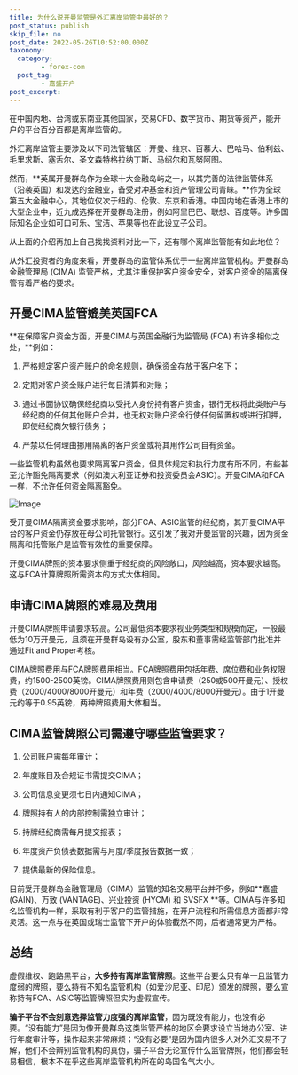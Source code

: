 ```yaml
---
title: 为什么说开曼监管是外汇离岸监管中最好的？
post_status: publish
skip_file: no
post_date: 2022-05-26T10:52:00.000Z
taxonomy:
  category:
        - forex-com
  post_tag:
        - 嘉盛开户
post_excerpt: 
---
```

在中国内地、台湾或东南亚其他国家，交易CFD、数字货币、期货等资产，能开户的平台百分百都是离岸监管的。

外汇离岸监管主要涉及以下司法管辖区：开曼、维京、百慕大、巴哈马、伯利兹、毛里求斯、塞舌尔、圣文森特格拉纳丁斯、马绍尔和瓦努阿图。

然而，**英属开曼群岛作为全球十大金融岛屿之一，以其完善的法律监管体系（沿袭英国）和发达的金融业，备受对冲基金和资产管理公司青睐。**作为全球第五大金融中心，其地位仅次于纽约、伦敦、东京和香港。中国内地在香港上市的大型企业中，近九成选择在开曼群岛注册，例如阿里巴巴、联想、百度等。许多国际知名企业如可口可乐、宝洁、苹果等也在此设立子公司。

从上面的介绍再加上自己找找资料对比一下，还有哪个离岸监管能有如此地位？

从外汇投资者的角度来看，开曼群岛的监管体系优于一些离岸监管机构。开曼群岛金融管理局 (CIMA) 监管严格，尤其注重保护客户资金安全，对客户资金的隔离保管有着严格的要求。

## 开曼CIMA监管媲美英国FCA

**在保障客户资金方面，开曼CIMA与英国金融行为监管局 (FCA) 有许多相似之处，**例如：

1. 严格规定客户资产账户的命名规则，确保资金存放于客户名下；

1. 定期对客户资金账户进行每日清算和对账；

1. 通过书面协议确保经纪商以受托人身份持有客户资金，银行无权将此类账户与经纪商的任何其他账户合并，也无权对账户资金行使任何留置权或进行扣押，即使经纪商欠银行债务；

1. 严禁以任何理由挪用隔离的客户资金或将其用作公司自有资金。

一些监管机构虽然也要求隔离客户资金，但具体规定和执行力度有所不同，有些甚至允许豁免隔离要求（例如澳大利亚证券和投资委员会ASIC）。开曼CIMA和FCA一样，不允许任何资金隔离豁免。

![Image](https://prod-files-secure.s3.us-west-2.amazonaws.com/39ed1227-6d7d-4570-be36-9ccd4a2c4241/bd849744-3fcb-4a37-8312-357962c8f065/image.png?X-Amz-Algorithm=AWS4-HMAC-SHA256&X-Amz-Content-Sha256=UNSIGNED-PAYLOAD&X-Amz-Credential=ASIAZI2LB4666ZECIMPI%2F20250310%2Fus-west-2%2Fs3%2Faws4_request&X-Amz-Date=20250310T221406Z&X-Amz-Expires=3600&X-Amz-Security-Token=IQoJb3JpZ2luX2VjEE0aCXVzLXdlc3QtMiJGMEQCIELwdj7bcHkpN%2F3gjSS49iM5sxl12YUVIx3XFyNIKWJjAiAPXGXebq7TGWrmMi3EluyLzs4OdZbkAq8ISaoGMKdPYyqIBAiW%2F%2F%2F%2F%2F%2F%2F%2F%2F%2F8BEAAaDDYzNzQyMzE4MzgwNSIMx23AVFzBj0nRsYJgKtwDM7XbZZszlV%2BFZLVJFIAWTN%2B8sOaq2au%2Bc%2B3i2n8gdjg4PrBsU%2FholuQk8zgvDHuj2Zlt6WmACQ2sy%2FdFPD6i6ev%2B12VrpSWDCLlcVNmTbNF3%2FqEaszqt1gUk6%2F%2FTM2z3UzskS6V5izVcjtz1uSlEEkg2PmN9Wh7Ij4VhMV33ElLCi5nchJbEWS%2FQvRFxCA%2B70LfI97Kuhtcz1ACpj8ISeyJJFv5n45xV9e%2Bv1mAzzfI1K3kT9xr7b%2FGCtpnrJ2r6A2DQ%2Fv7LeMQwQmwdwfogMyRkUSWU3lFiiB6yDQJjoRApad1bKeaneJUU2KhyEqO7jdaet5ZkVcnIh4mXJw7Z4kxI2lF0CuhmSesrRjOQYUPiAox5i0eA4CRxW%2BOMlO778lm6MU4uLmXh95ZX8A%2FArxa0kNbmvtloVLQ3I2QeTGnidu0M98Nx5HggwXDK%2B%2FBBg4zYFgdXzuRCUTbUznAb86RO4DCKbe2BkLZfO3hwQQtsBpaQPO%2FNse0VqcaiG9zu76PY1%2B6NTYKV%2FaM4kdXT%2FpE63H2k9AnhwfGwfpMPZJctf49IJmSvqmrBdDPa75mfjkj9%2Bg8FGEWbS8DaWIc9rW99KCvEsyBW06yNw3sMyDCsiyUrtv80Di50F7kwgay9vgY6pgFeY36X3S%2B%2BJz7UaSfdQ5HhLTdujVUKLbwWZXVcOLX%2BQXG%2BHoNJdgONChaKhLG0OZoWnIzJz349YLK3zU4doqzawvjAq8hrMaJq4VYc8V7snxt2L4McsVGIr6a4%2FLv%2BLRafS%2BECKUYpsaCizBATNOl2N1Fcj6VmqkJH5IyxlZkJixPbIcIdmq24vrV6pXX2LMBUer3eHLEzCktgALhctm8NIxC%2B4OfT&X-Amz-Signature=df51273b4d0a1818a8073d5cdab7d26cb052b6408e8c912e2b05fc0674f36ffb&X-Amz-SignedHeaders=host&x-id=GetObject)

受开曼CIMA隔离资金要求影响，部分FCA、ASIC监管的经纪商，其开曼CIMA平台的客户资金仍存放在母公司托管银行。这引发了我对开曼监管的兴趣，因为资金隔离和托管账户是监管有效性的重要保障。

开曼CIMA牌照的资本要求侧重于经纪商的风险敞口，风险越高，资本要求越高。这与FCA计算牌照所需资本的方式大体相同。

## **申请CIMA牌照的难易及费用**

开曼CIMA牌照申请要求较高。公司最低资本要求视业务类型和规模而定，一般最低为10万开曼元，且须在开曼群岛设有办公室，股东和董事需经监管部门批准并通过Fit and Proper考核。

CIMA牌照费用与FCA牌照费用相当。FCA牌照费用包括年费、席位费和业务权限费，约1500-2500英镑。CIMA牌照费用则包含申请费（250或500开曼元）、授权费（2000/4000/8000开曼元）和年费（2000/4000/8000开曼元）。由于1开曼元约等于0.95英镑，两种牌照费用大体相当。

## CIMA监管牌照公司需遵守哪些监管要求？

1. 公司账户需每年审计；

1. 年度账目及合规证书需提交CIMA；

1. 公司信息变更须七日内通知CIMA；

1. 牌照持有人的内部控制需独立审计；

1. 持牌经纪商需每月提交报表；

1. 年度资产负债表数据需与月度/季度报告数据一致；

1. 提供最新的保险信息。

目前受开曼群岛金融管理局（CIMA）监管的知名交易平台并不多，例如**嘉盛 (GAIN)、万致 (VANTAGE)、兴业投资 (HYCM) 和 SVSFX **等。CIMA与许多知名监管机构一样，采取有利于客户的监管措施，在开户流程和所需信息方面都非常灵活。这一点与在英国或瑞士监管下开户的体验截然不同，后者通常更为严格。

## 总结

虚假维权、跑路黑平台，**大多持有离岸监管牌照**。这些平台要么只有单一且监管力度弱的牌照，要么持有不知名监管机构（如爱沙尼亚、印尼）颁发的牌照，要么宣称持有FCA、ASIC等监管牌照但实为虚假宣传。

**骗子平台不会刻意选择监管力度强的离岸监管**，因为既没有能力，也没有必要。“没有能力”是因为像开曼群岛这类监管严格的地区会要求设立当地办公室、进行年度审计等，操作起来非常麻烦；“没有必要”是因为国内很多人对外汇交易不了解，他们不会辨别监管机构的真伪，骗子平台无论宣传什么监管牌照，他们都会轻易相信，根本不在乎这些离岸监管机构所在的岛国名气大小。